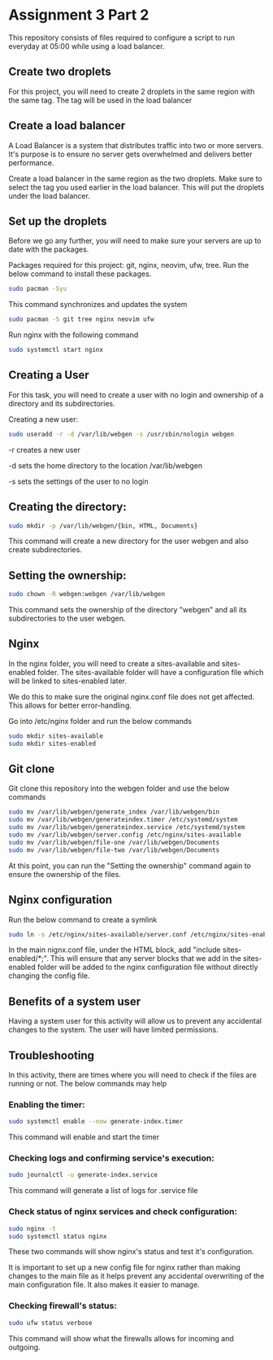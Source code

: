 # Assignment 3 Part 2

This repository consists of files required to configure a script to run everyday at 05:00 while using a load balancer.

## Create two droplets

For this project, you will need to create 2 droplets in the same region with the same tag. The tag will be used in the load balancer

## Create a load balancer

A Load Balancer is a system that distributes traffic into two or more servers. It's purpose is to ensure no server gets overwhelmed and delivers better performance.

Create a load balancer in the same region as the two droplets. Make sure to select the tag you used earlier in the load balancer. This will put the droplets under the load balancer.

## Set up the droplets

Before we go any further, you will need to make sure your servers are up to date with the packages.

Packages required for this project: git, nginx, neovim, ufw, tree. Run the below command to install these packages.

```bash 
sudo pacman -Syu
```
This command synchronizes and updates the system
```bash
sudo pacman -S git tree nginx neovim ufw
```
Run nginx with the following command

```bash
sudo systemctl start nginx
```

## Creating a User
For this task, you will need to create a user with no login and ownership of a directory and its subdirectories.

Creating a new user:

``` bash
sudo useradd -r -d /var/lib/webgen -s /usr/sbin/nologin webgen 
```

-r creates a new user

-d sets the home directory to the location /var/lib/webgen

-s sets the settings of the user to no login

## Creating the directory:

``` bash
sudo mkdir -p /var/lib/webgen/{bin, HTML, Documents}
```
This command will create a new directory for the user webgen and also create subdirectories.

## Setting the ownership:

``` bash
sudo chown -R webgen:webgen /var/lib/webgen
```
This command sets the ownership of the directory "webgen" and all its subdirectories to the user webgen.

## Nginx

In the nginx folder, you will need to create a sites-available and sites-enabled folder. The sites-available folder will have a configuration file which will be linked to sites-enabled later.

We do this to make sure the original nginx.conf file does not get affected. This allows for better error-handling.

Go into /etc/nginx folder and run the below commands

```bash
sudo mkdir sites-available
sudo mkdir sites-enabled
```

## Git clone

Git clone this repository into the webgen folder and use the below commands

```bash
sudo mv /var/lib/webgen/generate_index /var/lib/webgen/bin
sudo mv /var/lib/webgen/generateindex.timer /etc/systemd/system
sudo mv /var/lib/webgen/generateindex.service /etc/systemd/system
sudo mv /var/lib/webgen/server.config /etc/nginx/sites-available
sudo mv /var/lib/webgen/file-one /var/lib/webgen/Documents
sudo mv /var/lib/webgen/file-two /var/lib/webgen/Documents
```
At this point, you can run the "Setting the ownership" command again to ensure the ownership of the files.

## Nginx configuration
Run the below command to create a symlink
```bash
sudo ln -s /etc/nginx/sites-available/server.conf /etc/nginx/sites-enabled/server.conf
```

In the main nignx.conf file, under the HTML block, add "include sites-enabled/*;". 
This will ensure that any server blocks that we add in the sites-enabled folder will be added to the nginx configuration file without directly changing the config file.

## Benefits of a system user

Having a system user for this activity will allow us to prevent any accidental changes to the system. The user will have limited permissions.

## Troubleshooting
In this activity, there are times where you will need to check if the files are running or not. The below commands may help

### Enabling the timer:

``` bash
sudo systemctl enable --now generate-index.timer
```
This command will enable and start the timer

### Checking logs and confirming service's execution:

``` bash
sudo journalctl -u generate-index.service
```
This command will generate a list of logs for .service file

### Check status of nginx services and check configuration:

``` bash
sudo nginx -t
sudo systemctl status nginx
```
These two commands will show nginx's status and test it's configuration.

It is important to set up a new config file for nginx rather than making changes to the main file as it helps prevent any accidental overwriting of the main configuration file. It also makes it easier to manage.

### Checking firewall's status:

``` bash
sudo ufw status verbose
```
This command will show what the firewalls allows for incoming and outgoing.